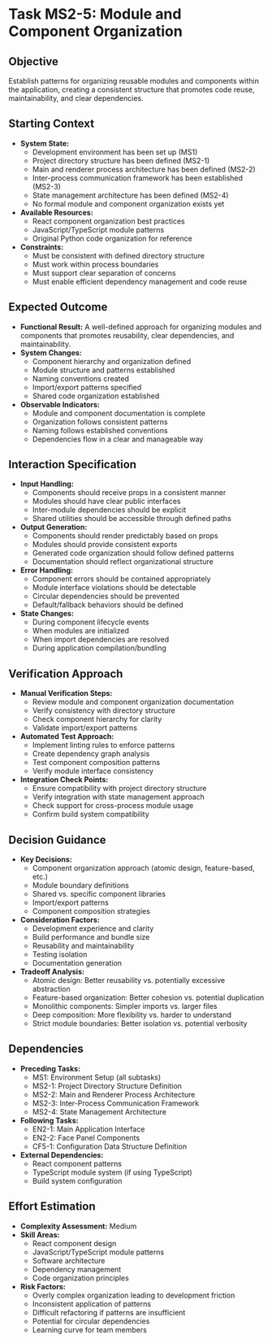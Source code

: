 # Task MS2-5: Module and Component Organization

## Objective
Establish patterns for organizing reusable modules and components within the application, creating a consistent structure that promotes code reuse, maintainability, and clear dependencies.

## Starting Context
- **System State:** 
  - Development environment has been set up (MS1)
  - Project directory structure has been defined (MS2-1)
  - Main and renderer process architecture has been defined (MS2-2)
  - Inter-process communication framework has been established (MS2-3)
  - State management architecture has been defined (MS2-4)
  - No formal module and component organization exists yet
- **Available Resources:** 
  - React component organization best practices
  - JavaScript/TypeScript module patterns
  - Original Python code organization for reference
- **Constraints:** 
  - Must be consistent with defined directory structure
  - Must work within process boundaries
  - Must support clear separation of concerns
  - Must enable efficient dependency management and code reuse

## Expected Outcome
- **Functional Result:** A well-defined approach for organizing modules and components that promotes reusability, clear dependencies, and maintainability.
- **System Changes:** 
  - Component hierarchy and organization defined
  - Module structure and patterns established
  - Naming conventions created
  - Import/export patterns specified
  - Shared code organization established
- **Observable Indicators:** 
  - Module and component documentation is complete
  - Organization follows consistent patterns
  - Naming follows established conventions
  - Dependencies flow in a clear and manageable way

## Interaction Specification
- **Input Handling:** 
  - Components should receive props in a consistent manner
  - Modules should have clear public interfaces
  - Inter-module dependencies should be explicit
  - Shared utilities should be accessible through defined paths
- **Output Generation:** 
  - Components should render predictably based on props
  - Modules should provide consistent exports
  - Generated code organization should follow defined patterns
  - Documentation should reflect organizational structure
- **Error Handling:** 
  - Component errors should be contained appropriately
  - Module interface violations should be detectable
  - Circular dependencies should be prevented
  - Default/fallback behaviors should be defined
- **State Changes:** 
  - During component lifecycle events
  - When modules are initialized
  - When import dependencies are resolved
  - During application compilation/bundling

## Verification Approach
- **Manual Verification Steps:** 
  - Review module and component organization documentation
  - Verify consistency with directory structure
  - Check component hierarchy for clarity
  - Validate import/export patterns
- **Automated Test Approach:** 
  - Implement linting rules to enforce patterns
  - Create dependency graph analysis
  - Test component composition patterns
  - Verify module interface consistency
- **Integration Check Points:** 
  - Ensure compatibility with project directory structure
  - Verify integration with state management approach
  - Check support for cross-process module usage
  - Confirm build system compatibility

## Decision Guidance
- **Key Decisions:** 
  - Component organization approach (atomic design, feature-based, etc.)
  - Module boundary definitions
  - Shared vs. specific component libraries
  - Import/export patterns
  - Component composition strategies
- **Consideration Factors:** 
  - Development experience and clarity
  - Build performance and bundle size
  - Reusability and maintainability
  - Testing isolation
  - Documentation generation
- **Tradeoff Analysis:** 
  - Atomic design: Better reusability vs. potentially excessive abstraction
  - Feature-based organization: Better cohesion vs. potential duplication
  - Monolithic components: Simpler imports vs. larger files
  - Deep composition: More flexibility vs. harder to understand
  - Strict module boundaries: Better isolation vs. potential verbosity

## Dependencies
- **Preceding Tasks:** 
  - MS1: Environment Setup (all subtasks)
  - MS2-1: Project Directory Structure Definition
  - MS2-2: Main and Renderer Process Architecture
  - MS2-3: Inter-Process Communication Framework
  - MS2-4: State Management Architecture
- **Following Tasks:** 
  - EN2-1: Main Application Interface
  - EN2-2: Face Panel Components
  - CF5-1: Configuration Data Structure Definition
- **External Dependencies:** 
  - React component patterns
  - TypeScript module system (if using TypeScript)
  - Build system configuration

## Effort Estimation
- **Complexity Assessment:** Medium
- **Skill Areas:** 
  - React component design
  - JavaScript/TypeScript module patterns
  - Software architecture
  - Dependency management
  - Code organization principles
- **Risk Factors:** 
  - Overly complex organization leading to development friction
  - Inconsistent application of patterns
  - Difficult refactoring if patterns are insufficient
  - Potential for circular dependencies
  - Learning curve for team members